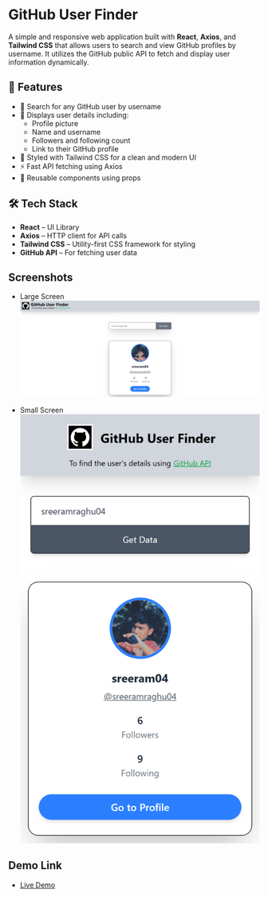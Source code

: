 # GitHub User Finder

A simple and responsive web application built with **React**, **Axios**, and **Tailwind CSS** that allows users to search and view GitHub profiles by username. It utilizes the GitHub public API to fetch and display user information dynamically.

## 🚀 Features

- 🔎 Search for any GitHub user by username
- 📄 Displays user details including:
  - Profile picture
  - Name and username
  - Followers and following count
  - Link to their GitHub profile
- 💅 Styled with Tailwind CSS for a clean and modern UI
- ⚡ Fast API fetching using Axios
- 🔁 Reusable components using props

## 🛠️ Tech Stack

- **React** – UI Library
- **Axios** – HTTP client for API calls
- **Tailwind CSS** – Utility-first CSS framework for styling
- **GitHub API** – For fetching user data

## Screenshots

- Large Screen
  ![alt text](github-user-finder.png)

- Small Screen
  ![alt text](sm-githubuserfinder.png)

## Demo Link

- [Live Demo](https://ram-react-githubuserfinder.netlify.app/)
